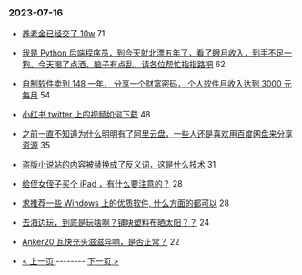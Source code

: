 ### 2023-07-16 
- [养老金已经交了 10w](https://www.v2ex.com/t/957087) 71
- [我是 Python 后端程序员，到今天就北漂五年了，看了眼月收入，到手不足一狗。今天喝了点酒，脑子有点乱，请各位帮忙指指路吧](https://www.v2ex.com/t/957063) 62
- [自制软件卖到 148 一年， 分享一个财富密码， 个人软件月收入达到 3000 元每月](https://www.v2ex.com/t/957105) 54
- [小红书 twitter 上的视频如何下载](https://www.v2ex.com/t/957096) 48
- [之前一直不知道为什么明明有了阿里云盘，一些人还是喜欢用百度网盘来分享资源](https://www.v2ex.com/t/957059) 35
- [盗版小说站的内容被替换成了反义词，这是什么技术](https://www.v2ex.com/t/957035) 31
- [给侄女侄子买个 iPad ，有什么要注意的？](https://www.v2ex.com/t/957036) 28
- [求推荐一些 Windows 上的优质软件, 什么方面的都可以](https://www.v2ex.com/t/957140) 28
- [去海边玩，到底是玩啥啊？铺块塑料布晒太阳？？](https://www.v2ex.com/t/957129) 24
- [Anker20 瓦快充头滋滋异响，是否正常？](https://www.v2ex.com/t/957084) 22 

- [ < 上一页 ](https://github.com/able8/v2ex-hot-record/blob/master/2023-07-15.md) -------- [ 下一页 > ](https://github.com/able8/v2ex-hot-record/blob/master/2023-07-17.md)